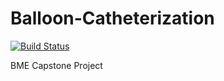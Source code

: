 # Balloon-Catheterization
[![Build Status](https://travis-ci.org/omn0mn0m/Balloon-Catheterization.svg?branch=master)](https://travis-ci.org/omn0mn0m/Balloon-Catheterization)

BME Capstone Project
